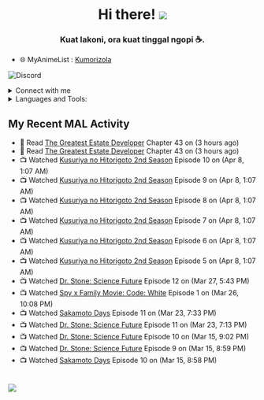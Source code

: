 <h1 align="center">Hi there! <img src="https://media.giphy.com/media/hvRJCLFzcasrR4ia7z/giphy.gif" width="25px"> </h1>
<h3 align="center">Kuat lakoni, ora kuat tinggal ngopi ☕.</h3>

- 🌐 MyAnimeList : [Kumorizola](https://myanimelist.net/animelist/Kumorizola)

![Discord](https://discord.c99.nl/widget/theme-1/761213268009943051.png)
<details>
      <summary>Connect with me</summary>
    <p align="left">
        <a href="https://www.instagram.com/kumorizola/" target="blank"><img align="center"
                src="https://raw.githubusercontent.com/rahuldkjain/github-profile-readme-generator/master/src/images/icons/Social/instagram.svg"
                alt="kumorizola" height="30" width="40" /></a>
        <a href="https://discord.com" target="blank"><img align="center"
                src="https://raw.githubusercontent.com/rahuldkjain/github-profile-readme-generator/master/src/images/icons/Social/discord.svg"
                alt="Kumori#5882" height="30" width="40" /></a>
    </p>
</details>

<details>
    <summary align="left">Languages and Tools:</summary>
<p align="left">
      <a href="https://www.w3schools.com/css/" target="_blank">
        <img src="https://raw.githubusercontent.com/devicons/devicon/master/icons/css3/css3-original-wordmark.svg"
            alt="css3" width="40" height="40" /> </a> <a href="https://www.w3.org/html/" target="_blank"> <img
            src="https://raw.githubusercontent.com/devicons/devicon/master/icons/html5/html5-original-wordmark.svg"
            alt="html5" width="40" height="40" /> </a> <a href="https://www.java.com" target="_blank"> <img
            src="https://raw.githubusercontent.com/devicons/devicon/master/icons/java/java-original.svg" alt="java"
            width="40" height="40" /> </a> <a href="https://developer.mozilla.org/en-US/docs/Web/JavaScript"
            target="_blank"> <img
            src="https://raw.githubusercontent.com/devicons/devicon/master/icons/javascript/javascript-original.svg"
            alt="javascript" width="40" height="40" /> </a> <a href="https://nodejs.org" target="_blank"> <img
            src="https://raw.githubusercontent.com/devicons/devicon/master/icons/nodejs/nodejs-original-wordmark.svg"
            alt="nodejs" width="40" height="40" /> </a> <a href="https://www.python.org" target="_blank"> <img
            src="https://raw.githubusercontent.com/devicons/devicon/master/icons/python/python-original.svg"
            alt="python" width="40" height="40" /> </a> <a href="https://www.typescriptlang.org/" target="_blank"> <img
            src="https://raw.githubusercontent.com/devicons/devicon/master/icons/typescript/typescript-original.svg" 
            alt="typescript" width="40" height="40" /> </a> <a href="https://www.photoshop.com/en" target="_blank"> <img
            src="https://upload.wikimedia.org/wikipedia/commons/a/af/Adobe_Photoshop_CC_icon.svg" alt="photoshop" width="40" height="40"/> </a>
            <a href="https://www.adobe.com/products/premiere.html" target="_blank"> <img
            src="https://upload.wikimedia.org/wikipedia/commons/4/40/Adobe_Premiere_Pro_CC_icon.svg" alt="Premiere pro" width="40" height="40"/> </a>
            <a href="https://www.adobe.com/in/products/illustrator.html" target="_blank"> <img 
            src="https://upload.wikimedia.org/wikipedia/commons/f/fb/Adobe_Illustrator_CC_icon.svg" alt="illustrator" width="40" height="40"/> </a>
      
 </details>
 
 <h2> My Recent MAL Activity</h2>
<!-- MAL_ACTIVITY:start -->

- 📖 Read [The Greatest Estate Developer](https://MyAnimeList.net/manga.php?id=147272) Chapter 43 on (3 hours ago)
- 📖 Read [The Greatest Estate Developer](https://MyAnimeList.net/manga.php?id=147272) Chapter 43 on (3 hours ago)
- 📺 Watched [Kusuriya no Hitorigoto 2nd Season](https://MyAnimeList.net/anime.php?id=58514) Episode 10 on (Apr 8, 1:07 AM)
- 📺 Watched [Kusuriya no Hitorigoto 2nd Season](https://MyAnimeList.net/anime.php?id=58514) Episode 9 on (Apr 8, 1:07 AM)
- 📺 Watched [Kusuriya no Hitorigoto 2nd Season](https://MyAnimeList.net/anime.php?id=58514) Episode 8 on (Apr 8, 1:07 AM)
- 📺 Watched [Kusuriya no Hitorigoto 2nd Season](https://MyAnimeList.net/anime.php?id=58514) Episode 7 on (Apr 8, 1:07 AM)
- 📺 Watched [Kusuriya no Hitorigoto 2nd Season](https://MyAnimeList.net/anime.php?id=58514) Episode 6 on (Apr 8, 1:07 AM)
- 📺 Watched [Kusuriya no Hitorigoto 2nd Season](https://MyAnimeList.net/anime.php?id=58514) Episode 5 on (Apr 8, 1:07 AM)
- 📺 Watched [Dr. Stone: Science Future](https://MyAnimeList.net/anime.php?id=57592) Episode 12 on (Mar 27, 5:43 PM)
- 📺 Watched [Spy x Family Movie: Code: White](https://MyAnimeList.net/anime.php?id=53888) Episode 1 on (Mar 26, 10:08 PM)
- 📺 Watched [Sakamoto Days](https://MyAnimeList.net/anime.php?id=58939) Episode 11 on (Mar 23, 7:33 PM)
- 📺 Watched [Dr. Stone: Science Future](https://MyAnimeList.net/anime.php?id=57592) Episode 11 on (Mar 23, 7:13 PM)
- 📺 Watched [Dr. Stone: Science Future](https://MyAnimeList.net/anime.php?id=57592) Episode 10 on (Mar 15, 9:02 PM)
- 📺 Watched [Dr. Stone: Science Future](https://MyAnimeList.net/anime.php?id=57592) Episode 9 on (Mar 15, 8:59 PM)
- 📺 Watched [Sakamoto Days](https://MyAnimeList.net/anime.php?id=58939) Episode 10 on (Mar 15, 8:58 PM)

<!-- MAL_ACTIVITY:end -->

  
<h2 align="left"> <img src="https://media.discordapp.net/attachments/918405470073520168/919220018355523584/ezgif.com-gif-maker_1.gif">
